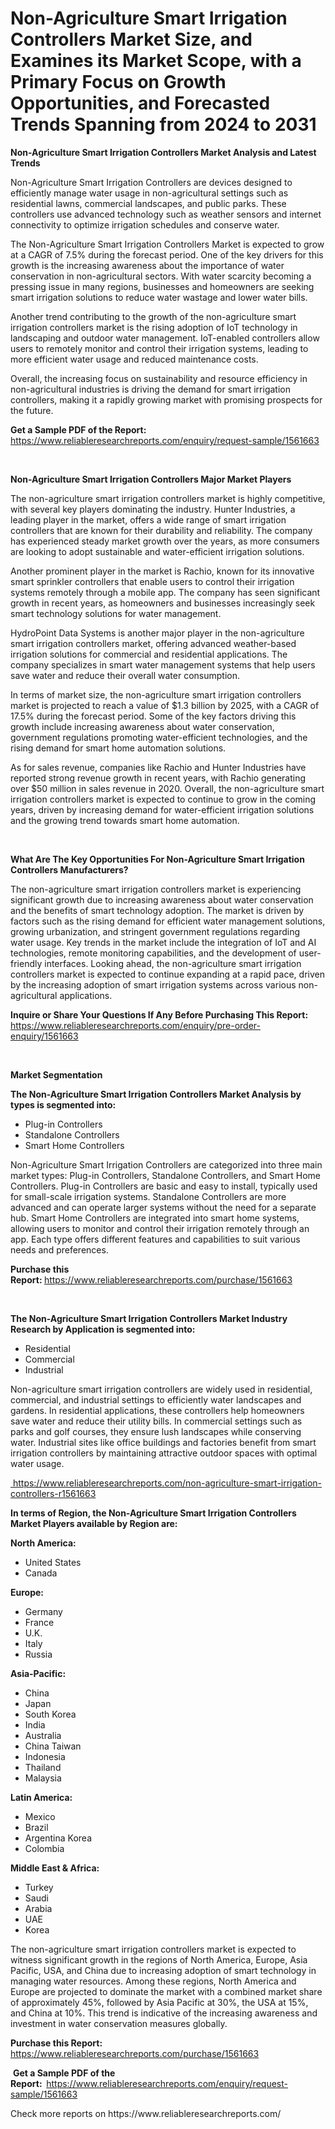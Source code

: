 <p><h1>Non-Agriculture Smart Irrigation Controllers Market Size, and Examines its Market Scope, with a Primary Focus on Growth Opportunities, and Forecasted Trends Spanning from 2024 to 2031</h1></p><p><strong>Non-Agriculture Smart Irrigation Controllers Market Analysis and Latest Trends</strong></p>
<p><p>Non-Agriculture Smart Irrigation Controllers are devices designed to efficiently manage water usage in non-agricultural settings such as residential lawns, commercial landscapes, and public parks. These controllers use advanced technology such as weather sensors and internet connectivity to optimize irrigation schedules and conserve water.</p><p>The Non-Agriculture Smart Irrigation Controllers Market is expected to grow at a CAGR of 7.5% during the forecast period. One of the key drivers for this growth is the increasing awareness about the importance of water conservation in non-agricultural sectors. With water scarcity becoming a pressing issue in many regions, businesses and homeowners are seeking smart irrigation solutions to reduce water wastage and lower water bills.</p><p>Another trend contributing to the growth of the non-agriculture smart irrigation controllers market is the rising adoption of IoT technology in landscaping and outdoor water management. IoT-enabled controllers allow users to remotely monitor and control their irrigation systems, leading to more efficient water usage and reduced maintenance costs.</p><p>Overall, the increasing focus on sustainability and resource efficiency in non-agricultural industries is driving the demand for smart irrigation controllers, making it a rapidly growing market with promising prospects for the future.</p></p>
<p><strong>Get a Sample PDF of the Report:&nbsp;</strong> <a href="https://www.reliableresearchreports.com/enquiry/request-sample/1561663">https://www.reliableresearchreports.com/enquiry/request-sample/1561663</a></p>
<p>&nbsp;</p>
<p><strong>Non-Agriculture Smart Irrigation Controllers Major Market Players</strong></p>
<p><p>The non-agriculture smart irrigation controllers market is highly competitive, with several key players dominating the industry. Hunter Industries, a leading player in the market, offers a wide range of smart irrigation controllers that are known for their durability and reliability. The company has experienced steady market growth over the years, as more consumers are looking to adopt sustainable and water-efficient irrigation solutions.</p><p>Another prominent player in the market is Rachio, known for its innovative smart sprinkler controllers that enable users to control their irrigation systems remotely through a mobile app. The company has seen significant growth in recent years, as homeowners and businesses increasingly seek smart technology solutions for water management.</p><p>HydroPoint Data Systems is another major player in the non-agriculture smart irrigation controllers market, offering advanced weather-based irrigation solutions for commercial and residential applications. The company specializes in smart water management systems that help users save water and reduce their overall water consumption.</p><p>In terms of market size, the non-agriculture smart irrigation controllers market is projected to reach a value of $1.3 billion by 2025, with a CAGR of 17.5% during the forecast period. Some of the key factors driving this growth include increasing awareness about water conservation, government regulations promoting water-efficient technologies, and the rising demand for smart home automation solutions.</p><p>As for sales revenue, companies like Rachio and Hunter Industries have reported strong revenue growth in recent years, with Rachio generating over $50 million in sales revenue in 2020. Overall, the non-agriculture smart irrigation controllers market is expected to continue to grow in the coming years, driven by increasing demand for water-efficient irrigation solutions and the growing trend towards smart home automation.</p></p>
<p>&nbsp;</p>
<p><strong>What Are The Key Opportunities For Non-Agriculture Smart Irrigation Controllers Manufacturers?</strong></p>
<p><p>The non-agriculture smart irrigation controllers market is experiencing significant growth due to increasing awareness about water conservation and the benefits of smart technology adoption. The market is driven by factors such as the rising demand for efficient water management solutions, growing urbanization, and stringent government regulations regarding water usage. Key trends in the market include the integration of IoT and AI technologies, remote monitoring capabilities, and the development of user-friendly interfaces. Looking ahead, the non-agriculture smart irrigation controllers market is expected to continue expanding at a rapid pace, driven by the increasing adoption of smart irrigation systems across various non-agricultural applications.</p></p>
<p><strong>Inquire or Share Your Questions If Any Before Purchasing This Report:</strong> <a href="https://www.reliableresearchreports.com/enquiry/pre-order-enquiry/1561663">https://www.reliableresearchreports.com/enquiry/pre-order-enquiry/1561663</a></p>
<p>&nbsp;</p>
<p><strong>Market Segmentation</strong></p>
<p><strong>The Non-Agriculture Smart Irrigation Controllers Market Analysis by types is segmented into:</strong></p>
<p><ul><li>Plug-in Controllers</li><li>Standalone Controllers</li><li>Smart Home Controllers</li></ul></p>
<p><p>Non-Agriculture Smart Irrigation Controllers are categorized into three main market types: Plug-in Controllers, Standalone Controllers, and Smart Home Controllers. Plug-in Controllers are basic and easy to install, typically used for small-scale irrigation systems. Standalone Controllers are more advanced and can operate larger systems without the need for a separate hub. Smart Home Controllers are integrated into smart home systems, allowing users to monitor and control their irrigation remotely through an app. Each type offers different features and capabilities to suit various needs and preferences.</p></p>
<p><strong>Purchase this Report:&nbsp;</strong><a href="https://www.reliableresearchreports.com/purchase/1561663">https://www.reliableresearchreports.com/purchase/1561663</a></p>
<p>&nbsp;</p>
<p><strong>The Non-Agriculture Smart Irrigation Controllers Market Industry Research by Application is segmented into:</strong></p>
<p><ul><li>Residential</li><li>Commercial</li><li>Industrial</li></ul></p>
<p><p>Non-agriculture smart irrigation controllers are widely used in residential, commercial, and industrial settings to efficiently water landscapes and gardens. In residential applications, these controllers help homeowners save water and reduce their utility bills. In commercial settings such as parks and golf courses, they ensure lush landscapes while conserving water. Industrial sites like office buildings and factories benefit from smart irrigation controllers by maintaining attractive outdoor spaces with optimal water usage.</p></p>
<p><a href="https://www.reliableresearchreports.com/non-agriculture-smart-irrigation-controllers-r1561663">&nbsp;https://www.reliableresearchreports.com/non-agriculture-smart-irrigation-controllers-r1561663</a></p>
<p><strong>In terms of Region, the Non-Agriculture Smart Irrigation Controllers Market Players available by Region are:</strong></p>
<p>
    <p> <strong> North America: </strong>
        <ul>
            <li>United States</li>
            <li>Canada</li>
        </ul>
        </p> 
    <p> <strong> Europe: </strong>
        <ul>
            <li>Germany</li>
            <li>France</li>
            <li>U.K.</li>
            <li>Italy</li>
            <li>Russia</li>
        </ul>
        </p> 
    <p> <strong> Asia-Pacific: </strong>
        <ul>
            <li>China</li>
            <li>Japan</li>
            <li>South Korea</li>
            <li>India</li>
            <li>Australia</li>
            <li>China Taiwan</li>
            <li>Indonesia</li>
            <li>Thailand</li>
            <li>Malaysia</li>
        </ul>
        </p> 
    <p> <strong> Latin America: </strong>
        <ul>
            <li>Mexico</li>
            <li>Brazil</li>
            <li>Argentina Korea</li>
            <li>Colombia</li>
        </ul>
        </p> 
    <p> <strong> Middle East & Africa: </strong>
        <ul>
            <li>Turkey</li>
            <li>Saudi</li>
            <li>Arabia</li>
            <li>UAE</li>
            <li>Korea</li>
        </ul>
    </p>
    </p>
<p><p>The non-agriculture smart irrigation controllers market is expected to witness significant growth in the regions of North America, Europe, Asia Pacific, USA, and China due to increasing adoption of smart technology in managing water resources. Among these regions, North America and Europe are projected to dominate the market with a combined market share of approximately 45%, followed by Asia Pacific at 30%, the USA at 15%, and China at 10%. This trend is indicative of the increasing awareness and investment in water conservation measures globally.</p></p>
<p><strong>Purchase this Report: </strong><a href="https://www.reliableresearchreports.com/purchase/1561663">https://www.reliableresearchreports.com/purchase/1561663</a></p>
<p>&nbsp;<strong>Get a Sample PDF of the Report:&nbsp;&nbsp;</strong><a href="https://www.reliableresearchreports.com/enquiry/request-sample/1561663">https://www.reliableresearchreports.com/enquiry/request-sample/1561663</a></p>
<p><strong></strong></p>
<p>Check more reports on https://www.reliableresearchreports.com/</p>